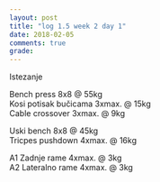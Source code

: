 ```yaml
---
layout: post
title: "log 1.5 week 2 day 1"
date: 2018-02-05
comments: true
grade:
---
```


Istezanje

Bench press 8x8 @ 55kg  
Kosi potisak bučicama 3xmax. @ 15kg  
Cable crossover 3xmax. @ 9kg  

Uski bench 8x8 @ 45kg  
Tricpes pushdown 4xmax. @ 16kg       

A1 Zadnje rame 4xmax. @ 3kg  
A2 Lateralno rame 4xmax. @ 3kg  

